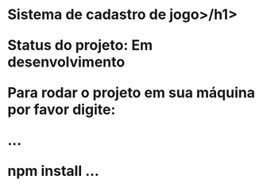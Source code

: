 <h1>Sistema de cadastro de jogo>/h1>
  
  Status do projeto: Em desenvolvimento
  
  Para rodar o projeto em sua máquina por favor digite:
  
 ...
  
  npm install
  ...
